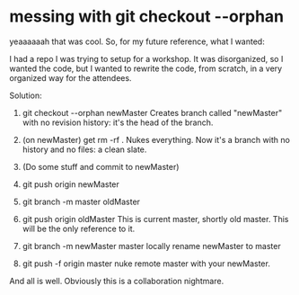# messing with git checkout --orphan

yeaaaaaah that was cool. So, for my future reference, what I wanted:

I had a repo I was trying to setup for a workshop. It was disorganized, so I wanted the code, but I wanted to rewrite the code, from scratch, in a very organized way for the attendees.

Solution:

1. git checkout --orphan newMaster
Creates branch called "newMaster" with no revision history: it's the head of the branch.

2. (on newMaster) get rm -rf .
Nukes everything. Now it's a branch with no history and no files: a clean slate.

3. (Do some stuff and commit to newMaster)

4. git push origin newMaster

5. git branch -m master oldMaster

6. git push origin oldMaster
This is current master, shortly old master. This will be the only reference to it.

7. git branch -m newMaster master
locally rename newMaster to master

8. git push -f origin master
nuke remote master with your newMaster.

And all is well. Obviously this is a collaboration nightmare.
